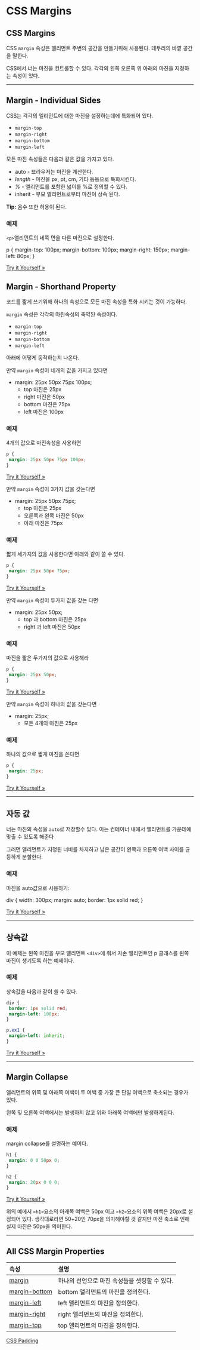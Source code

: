# CSS Margins

## CSS Margins

CSS `margin` 속성은 엘리먼트 주변의 공간을 만들기위해 사용된다. 테두리의 바깥 공간을 말한다.

CSS에서 너는 마진을 컨트롤할 수 있다. 각각의 왼쪽 오른쪽 위 아래의 마진을 지정하는 속성이 있다.

------

## Margin - Individual Sides

CSS는 각각의 엘리먼트에 대한 마진을 설정하는데에 특화되어 있다.

- `margin-top`
- `margin-right`
- `margin-bottom`
- `margin-left`

모든 마진 속성들은 다음과 같은 값을 가지고 있다.

- auto - 브라우저는 마진을 계산한다.
- *length* - 마진을 px, pt, cm, 기타 등등으로 특화시킨다.
- *%* - 엘리먼트를 포함한 넓이를 %로 정의할 수 있다.
- inherit - 부모 엘리먼트로부터 마진이 상속 된다.

**Tip:** 음수 또한 허용이 된다.

### 예제

`<p>`앨리먼트의 네쪽 면을 다른 마진으로 설정한다.

p {
 margin-top: 100px;
 margin-bottom: 100px;
 margin-right: 150px;
 margin-left: 80px;
}

[Try it Yourself »](https://www.w3schools.com/css/tryit.asp?filename=trycss_margin_sides)

## Margin - Shorthand Property

코드를 짧게 쓰기위해 하나의 속성으로 모든 마진 속성을 특화 시키는 것이 가능하다.

`margin` 속성은 각각의 마진속성의 축약된 속성이다.

- `margin-top`
- `margin-right`
- `margin-bottom`
- `margin-left`

아래에 어떻게 동작하는지 나온다.

만약 `margin` 속성이 네개의 값을 가지고 있다면

- margin: 25px 50px 75px 100px;
  - top 마진은 25px
  - right 마진은 50px
  - bottom 마진은 75px
  - left 마진은 100px

### 예제

4개의 값으로 마진속성을 사용하면

```css
p {
 margin: 25px 50px 75px 100px;
}
```

[Try it Yourself »](https://www.w3schools.com/css/tryit.asp?filename=trycss_margin_shorthand_4val)

만약 `margin` 속성이 3가지 값을 갖는다면

- margin: 25px 50px 75px;
  - top 마진은 25px
  - 오른쪽과 왼쪽 마진은 50px
  - 아래 마진은 75px

### 예제

짧게 세가지의 값을 사용한다면 아래와 같이 쓸 수 있다.

```css
p {
 margin: 25px 50px 75px;
}
```

[Try it Yourself »](https://www.w3schools.com/css/tryit.asp?filename=trycss_margin_shorthand_3val)

만약 `margin` 속성이 두가지 값을 갖는 다면

- margin: 25px 50px;
  - top 과 bottom 마진은 25px
  - right 과 left 마진은 50px

### 예제

마진을 짧은 두가지의 값으로 사용해라

```css
p {
 margin: 25px 50px;
}
```

[Try it Yourself »](https://www.w3schools.com/css/tryit.asp?filename=trycss_margin_shorthand_2val)

만약 `margin` 속성이 하나의 값을 갖는다면

- margin: 25px;
  - 모든 4개의 마진은 25px

### 예제

하나의 값으로 짧게 마진을 쓴다면

```css
p {
 margin: 25px;
}
```

[Try it Yourself »](https://www.w3schools.com/css/tryit.asp?filename=trycss_margin_shorthand_1val)

------

## 자동 값

너는 마진의 속성을 `auto`로 저장할수 있다. 이는 컨테이너 내에서 앨리먼트를 가운데에 맞출 수 있도록 해준다

그러면 앨리먼트가 지정된 너비를 차지하고 남은 공간이 왼쪽과 오른쪽 여백 사이를 균등하게 분할한다.

### 예제

마진을 auto값으로 사용하기:

div {
 width: 300px;
 margin: auto;
 border: 1px solid red;
}

[Try it Yourself »](https://www.w3schools.com/css/tryit.asp?filename=trycss_margin_auto)

------

## 상속값

이 예제는 왼쪽 마진을 부모 앨리먼트 `<div>`에 줘서 자손 앨리먼트인 p 클래스를 왼쪽 마진이 생기도록 하는 예제이다.

### 예제

상속값을 다음과 같이 쓸 수 있다.

```css
div {
 border: 1px solid red;
 margin-left: 100px;
}

p.ex1 {
 margin-left: inherit;
}
```

[Try it Yourself »](https://www.w3schools.com/css/tryit.asp?filename=trycss_margin-left_inherit)

------

## Margin Collapse

앨리먼트의 위쪽 및 아래쪽 여백이 두 여백 중 가장 큰 단일 여백으로 축소되는 경우가 있다.

왼쪽 및 오른쪽 여백에서는 발생하지 않고 위와 아래쪽 여백에만 발생하게된다.

### 예제

margin collapse를 설명하는 예이다.

```css
h1 {
 margin: 0 0 50px 0;
}

h2 {
 margin: 20px 0 0 0;
}
```

[Try it Yourself »](https://www.w3schools.com/css/tryit.asp?filename=trycss_margin_collapse)

위의 예에서 `<h1>`요소의 아래쪽 여백은 50px 이고 `<h2>`요소의 위쪽 여백은 20px로 설정되어 있다. 생각대로라면 50+20인 70px을 의미해야할 것 같지만 마진 축소로 인해 실제 마진은 50px을 의미한다.

------

## All CSS Margin Properties

| 속성                                                         | 설명                                          |
| :----------------------------------------------------------- | :-------------------------------------------- |
| [margin](https://www.w3schools.com/cssref/pr_margin.asp)     | 하나의 선언으로 마진 속성들을 셋팅할 수 있다. |
| [margin-bottom](https://www.w3schools.com/cssref/pr_margin-bottom.asp) | bottom 앨리먼트의 마진을 정의한다.            |
| [margin-left](https://www.w3schools.com/cssref/pr_margin-left.asp) | left 앨리먼트의 마진을 정의한다.              |
| [margin-right](https://www.w3schools.com/cssref/pr_margin-right.asp) | right 앨리먼트의 마진을 정의한다.             |
| [margin-top](https://www.w3schools.com/cssref/pr_margin-top.asp) | top 앨리먼트의 마진을 정의한다.               |

[CSS Padding](./CSS_padding.md)

